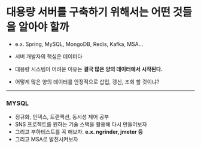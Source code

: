 # 대용량 서버를 구축하기 위해서는 어떤 것들을 알아야 할까

- e.x. Spring, MySQL, MongoDB, Redis, Kafka, MSA...

- 서버 개발자의 핵심은 데이터다
- 대용량 시스템이 어려운 이유는 **결국 많은 양의 데이터에서 시작된다.**
- 어떻게 많은 양의 데이터를 안정적으로 삽입, 갱신, 조회 할 것이냐?


---
### MYSQL
- 정규화, 인덱스, 트랜잭션, 동시성 제어 공부
- SNS 프로젝트를 원하는 기술 스택을 활용해 다시 만들어보자
- 그리고 부하테스트를 꼭 해보자. **e.x. ngrinder, jmeter 등**
- 그리고 MSA로 발전시켜보자
